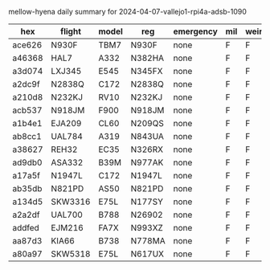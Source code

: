 mellow-hyena daily summary for 2024-04-07-vallejo1-rpi4a-adsb-1090

|hex|flight|model|reg|emergency|mil|weirdo|
|--|--|--|--|--|--|--|
|ace626|N930F|TBM7|N930F|none|F|F|
|a46368|HAL7|A332|N382HA|none|F|F|
|a3d074|LXJ345|E545|N345FX|none|F|F|
|a2dc9f|N2838Q|C172|N2838Q|none|F|F|
|a210d8|N232KJ|RV10|N232KJ|none|F|F|
|acb537|N918JM|F900|N918JM|none|F|F|
|a1b4e1|EJA209|CL60|N209QS|none|F|F|
|ab8cc1|UAL784|A319|N843UA|none|F|F|
|a38627|REH32|EC35|N326RX|none|F|F|
|ad9db0|ASA332|B39M|N977AK|none|F|F|
|a17a5f|N1947L|C172|N1947L|none|F|F|
|ab35db|N821PD|AS50|N821PD|none|F|F|
|a134d5|SKW3316|E75L|N177SY|none|F|F|
|a2a2df|UAL700|B788|N26902|none|F|F|
|addfed|EJM216|FA7X|N993XZ|none|F|F|
|aa87d3|KIA66|B738|N778MA|none|F|F|
|a80a97|SKW5318|E75L|N617UX|none|F|F|
